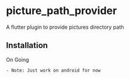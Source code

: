 # picture_path_provider

A flutter plugin to provide pictures directory path

## Installation

On Going

```bash
- Note: Just work on android for now
```
